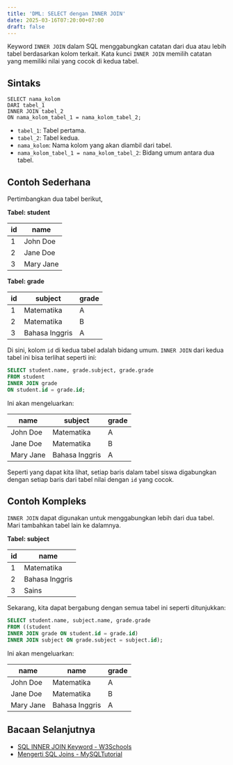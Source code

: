 ```yaml
---
title: 'DML: SELECT dengan INNER JOIN'
date: 2025-03-16T07:20:00+07:00
draft: false
---
```


Keyword `INNER JOIN` dalam SQL menggabungkan catatan dari dua atau lebih tabel berdasarkan kolom terkait. Kata kunci `INNER JOIN` memilih catatan yang memiliki nilai yang cocok di kedua tabel.

## Sintaks

```
SELECT nama_kolom
DARI tabel_1
INNER JOIN tabel_2
ON nama_kolom_tabel_1 = nama_kolom_tabel_2;

```

- `tabel_1`: Tabel pertama.
- `tabel_2`: Tabel kedua.
- `nama_kolom`: Nama kolom yang akan diambil dari tabel.
- `nama_kolom_tabel_1 = nama_kolom_tabel_2`: Bidang umum antara dua tabel.

## Contoh Sederhana

Pertimbangkan dua tabel berikut,

**Tabel: student**

| id  | name      |
| --- | --------- |
| 1   | John Doe  |
| 2   | Jane Doe  |
| 3   | Mary Jane |

**Tabel: grade**

| id  | subject        | grade |
| --- | -------------- | ----- |
| 1   | Matematika     | A     |
| 2   | Matematika     | B     |
| 3   | Bahasa Inggris | A     |

Di sini, kolom `id` di kedua tabel adalah bidang umum. `INNER JOIN` dari kedua tabel ini bisa terlihat seperti ini:

```sql
SELECT student.name, grade.subject, grade.grade
FROM student
INNER JOIN grade
ON student.id = grade.id;
```

Ini akan mengeluarkan:

| name      | subject        | grade |
| --------- | -------------- | ----- |
| John Doe  | Matematika     | A     |
| Jane Doe  | Matematika     | B     |
| Mary Jane | Bahasa Inggris | A     |

Seperti yang dapat kita lihat, setiap baris dalam tabel siswa digabungkan dengan setiap baris dari tabel nilai dengan `id` yang cocok.

## Contoh Kompleks

`INNER JOIN` dapat digunakan untuk menggabungkan lebih dari dua tabel. Mari tambahkan tabel lain ke dalamnya.

**Tabel: subject**

| id  | name           |
| --- | -------------- |
| 1   | Matematika     |
| 2   | Bahasa Inggris |
| 3   | Sains          |

Sekarang, kita dapat bergabung dengan semua tabel ini seperti ditunjukkan:

```sql
SELECT student.name, subject.name, grade.grade
FROM ((student
INNER JOIN grade ON student.id = grade.id)
INNER JOIN subject ON grade.subject = subject.id);
```

Ini akan mengeluarkan:

| name      | name           | grade |
| --------- | -------------- | ----- |
| John Doe  | Matematika     | A     |
| Jane Doe  | Matematika     | B     |
| Mary Jane | Bahasa Inggris | A     |

## Bacaan Selanjutnya

- [SQL INNER JOIN Keyword - W3Schools](https://www.w3schools.com/sql/sql_join_inner.asp)
- [Mengerti SQL Joins - MySQLTutorial](https://www.mysqltutorial.org/mysql-inner-join.aspx/)

